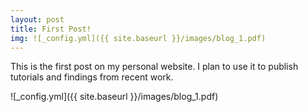```yaml
---
layout: post
title: First Post!
img: ![_config.yml]({{ site.baseurl }}/images/blog_1.pdf)
---
```


This is the first post on my personal website. I plan to use it to publish tutorials and findings from recent work.

![_config.yml]({{ site.baseurl }}/images/blog_1.pdf)
